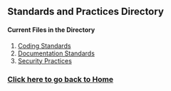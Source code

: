 ## Standards and Practices Directory
#### Current Files in the Directory
1. [Coding Standards](https://github.com/kiffit/waterfall-project/blob/main/Standards%20and%20Practices/Coding%20Standards.md)
2. [Documentation Standards](https://github.com/kiffit/waterfall-project/blob/main/Standards%20and%20Practices/Documentation%20Standards.md)
3. [Security Practices](https://github.com/kiffit/waterfall-project/blob/main/standards-and-practices/Security%20Practices.md)

### **[Click here to go back to Home](https://github.com/kiffit/waterfall-project)**
